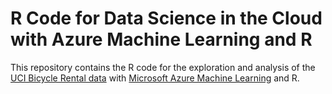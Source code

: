 # R Code for Data Science in the Cloud with Azure Machine Learning and R

This repository contains the R code for the exploration and analysis of the [UCI Bicycle Rental data](https://archive.ics.uci.edu/ml/datasets/Bike+Sharing+Dataset) with [Microsoft Azure Machine Learning](https://archive.ics.uci.edu/ml/datasets/Bike+Sharing+Dataset) and R. 